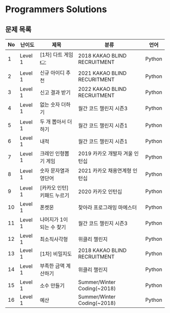 # Programmers Solutions

## 문제 목록

| No | 난이도 | 제목        | 분류                          | 언어 |
|-|-|-|-|-|
|1  | Level 1 | [1차] 다트 게임 [👉](https://programmers.co.kr/learn/courses/30/lessons/17682) |2018 KAKAO BLIND RECRUITMENT  |Python|
|2  | Level 1 | 신규 아이디 추천            | 2021 KAKAO BLIND RECURITMENT   | Python |
|3  | Level 1 | 신고 결과 받기              | 2022 KAKAO BLIND RECRUITMENT   | Python |
|4  | Level 1 | 없는 숫자 더하기            | 월간 코드 챌린지 시즌3              | Python |
|5  | Level 1 | 두 개 뽑아서 더하기          | 월간 코드 챌린지 시즌1              | Python |
|6  | Level 1 | 내적                     | 월간 코드 챌린지 시즌1              | Python |
|7  | Level 1 | 크레인 인형뽑기 게임         | 2019 카카오 개발자 겨울 인턴십       | Python |
|8  | Level 1 | 숫자 문자열과 영단어         | 2021 카카오 채용연계형 인턴십        | Python |
|9  | Level 1 | [카카오 인턴] 키패드 누르기   | 2020 카카오 인턴십                 | Python |
|10 | Level 1 | 폰켓몬                    | 찾아라 프로그래밍 마에스터           | Python |
|11 | Level 1 | 나머지가 1이 되는 수 찾기     | 월간 코드 챌린지 시즌3              | Python |
|12 | Level 1 | 최소직사각형               | 위클리 챌린지                      | Python |
|13 | Level 1 | [1차] 비밀지도             | 2018 KAKAO BLIND RECRUITMENT   | Python |
|14 | Level 1 | 부족한 금액 계산하기         | 위클리 챌린지                      | Python |
|15 | Level 1 | 소수 만들기                | Summer/Winter Coding(~2018)    | Python |
|16 | Level 1 | 예산                     | Summer/Winter Coding(~2018)    | Python |